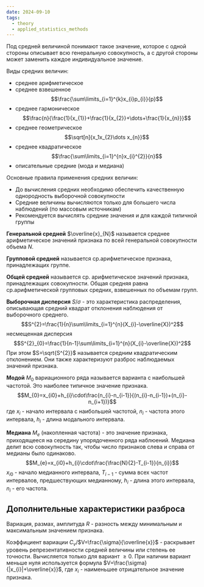 ```yaml
---
date: 2024-09-10
tags:
  - theory
  - applied_statistics_methods
---
```

Под средней величиной понимают такое значение, которое с одной стороны описывает всю генеральную совокупность, а с другой стороны может заменить каждое индивидуальное значение.

Виды средних величин:
- среднее арифметическое
- среднее взвешенное
  $$\frac{\sum\limits_{i=1}^{k}x_{i}p_{i}}{p}$$
- среднее гармоническое
  $$\frac{n}{\frac{1}{x_{1}}+\frac{1}{x_{2}}+\dots+\frac{1}{x_{n}}}$$
- среднее геометрическое
  $$\sqrt[n]{x_1x_{2}\dots x_{n}}$$
- среднее квадратическое
  $$\frac{\sum\limits_{i=1}^{n}x_{i}^{2}}{n}$$
- описательные средние (мода и медиана)

Основные правила применения средних величин:
- До вычисления средних необходимо обеспечить качественную однородность выборочной совокупности
- Средние величины вычисляются только для большего числа наблюдений (по массовым источникам)
- Рекомендуется вычислять средние значения и для каждой типичной группы

**Генеральной средней** $\overline{x}_{N}$ называется среднее арифметическое значений признака по всей генеральной совокупности объема $N$.

**Групповой средней** называется ср.арифметическое признака, принадлежащих группе.

**Общей средней** называется ср. арифметическое значений признака, принадлежащих совокупности. Общая средняя равна ср.арифметической групповых средних, взвешенных по объемам групп.

**Выборочная дисперсия** $S$/$\sigma$ - это характеристика распределения, описывающая средний квадрат отклонения наблюдения от выборочного среднего.
$$S^{2}=\frac{1}{n}\sum\limits_{i=1}^{n}(X_{i}-\overline{X})^2$$
несмещенная дисперсия$$S^{2}_{0}=\frac{1}{n-1}\sum\limits_{i=1}^{n}(X_{i}-\overline{X})^2$$При этом $S=\sqrt{S^{2}}$ называется средним квадратическим отклонением. Они также характеризуют разброс наблюдаемых значений признака.

**Модой** $M_{0}$ вариационного ряда называется варианта с наибольшей частотой. Это наиболее типичное значение признака.$$M_{0}=x_{i0}+h_{i}\cdot\frac{n_{i}-n_{i-1}}{(n_{i}-n_{i-1})+(n_{i}-n_{i+1})}$$где $x_{i}$ - начало интервала с наибольшей частотой, $n_i$ - частота этого интервала, $h_i$ - длина модального интервала.

**Медиана** $M_{e}$ (накопленная частота) - это значение признака, приходящееся на середину упорядоченного ряда наблюений. Медиана делит всю совокупность так, чтобы число признаков слева и справа от медианы было одинаково.$$M_{e}=x_{i0}+h_{i}\cdot\frac{\frac{N}{2}-T_{i-1}}{n_{i}}$$
$x_{i0}$ - начало медианного интервала, $T_{i-1}$ - сумма всех частот интервалов, предшествующих медианному, $h_i$ - длина этого интервала, $n_i$ - его частота.

## Дополнительные характеристики разброса
Вариация, размах, амплитуда $R$ - разность между минимальным и максимальным значением признака.

Коэффициент вариации $C_{v}$/$V=\frac{\sigma}{\overline{x}}$ - раскрывает уровень репрезентативности средней величины или степень ее точности. Вычисляется только для вариант $\ge0$. При наличии вариант меньше нуля используется формула $V=\frac{\sigma}{|x_{i}|+\overline{x}}$, где $x_i$ - наименьшее отрицательное значение признака.